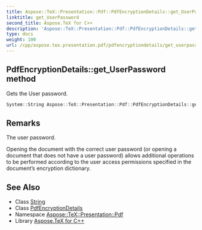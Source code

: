 ```yaml
---
title: Aspose::TeX::Presentation::Pdf::PdfEncryptionDetails::get_UserPassword method
linktitle: get_UserPassword
second_title: Aspose.TeX for C++
description: 'Aspose::TeX::Presentation::Pdf::PdfEncryptionDetails::get_UserPassword method. Gets the User password in C++.'
type: docs
weight: 100
url: /cpp/aspose.tex.presentation.pdf/pdfencryptiondetails/get_userpassword/
---
```

## PdfEncryptionDetails::get_UserPassword method


Gets the User password.

```cpp
System::String Aspose::TeX::Presentation::Pdf::PdfEncryptionDetails::get_UserPassword() const
```

## Remarks


The user password. 

Opening the document with the correct user password (or opening a document that does not have a user password) allows additional operations to be performed according to the user access permissions specified in the document’s encryption dictionary. 
## See Also

* Class [String](../../../system/string/)
* Class [PdfEncryptionDetails](../)
* Namespace [Aspose::TeX::Presentation::Pdf](../../)
* Library [Aspose.TeX for C++](../../../)
